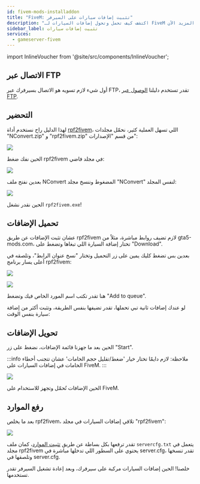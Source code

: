 ```yaml
---
id: fivem-mods-installaddon
title: "FiveM: تثبيت إضافات سيارات على السيرفر"
description: "اكتشف كيف تحمل وتحول إضافات السيارات لـ FiveM بسهولة لتعزيز تجربتك في اللعبة مع دليل خطوة بخطوة → تعلّم المزيد الآن"
sidebar_label: تثبيت إضافات سيارات
services:
  - gameserver-fivem
---
```


import InlineVoucher from '@site/src/components/InlineVoucher';

<InlineVoucher />

## الاتصال عبر FTP

أول شيء لازم تسويه هو الاتصال بسيرفرك عبر FTP، تقدر تستخدم دليلنا [الوصول عبر FTP](gameserver-ftpaccess.md).

## التحضير

لهذا الدليل راح نستخدم أداة [rpf2fivem](https://github.com/Avenze/rpf2fivem-repository/releases/latest)، اللي تسهل العملية كثير، نحمّل مجلدات "NConvert.zip" و "rpf2fivem.zip" من قسم "الإصدارات":

![](https://screensaver01.zap-hosting.com/index.php/s/7o2JCm3SdMz5Gga/preview)

الحين نفك ضغط rpf2fivem في مجلد فاضي:

![](https://screensaver01.zap-hosting.com/index.php/s/czBs5E82SpPa2Px/preview)

بعدين نفتح ملف NConvert المضغوط وننسخ مجلد "NConvert" لنفس المجلد:

![](https://screensaver01.zap-hosting.com/index.php/s/8qNGTCMLjgZNTbK/preview)

الحين نقدر نشغل `rpf2fivem.exe`!


## تحميل الإضافات

عشان تثبت الإضافات عن طريق rpf2fivem لازم تضيف روابط مباشرة، مثلاً من gta5-mods.com، تختار إضافة السيارة اللي تبغاها وتضغط على "Download".

بعدين بس تضغط كليك يمين على زر التحميل وتختار "نسخ عنوان الرابط"، وتلصقه في أعلى يسار برنامج rpf2fivem:

![](https://screensaver01.zap-hosting.com/index.php/s/T6ksM4qmfodiy8s/preview)

![](https://screensaver01.zap-hosting.com/index.php/s/cdNmSztB69TN74T/preview)

هنا تقدر تكتب اسم المورد الخاص فيك وتضغط "Add to queue".

لو عندك إضافات ثانية تبي تحملها، تقدر تضيفها بنفس الطريقة، وتثبت أكثر من إضافة سيارة بنفس الوقت:

## تحويل الإضافات

الحين بعد ما جهزنا قائمة الإضافات، نضغط على زر "Start".

:::info
ملاحظة: لازم دايمًا تختار خيار 'ضغط/تقليل حجم الخامات' عشان تتجنب أخطاء الخامات في إضافات السيارات على FiveM.
:::

![](https://screensaver01.zap-hosting.com/index.php/s/BrFZWJkMaryLrzg/preview)

الحين الإضافات تُحمّل وتجهز للاستخدام على FiveM.

## رفع الموارد

بعد ما يخلص rpf2fivem، تلاقي إضافات السيارات في مجلد "rpf2fivem":

![](https://screensaver01.zap-hosting.com/index.php/s/yPCK5nwFa9Xscif/preview)

تقدر ترفعها بكل بساطة عن طريق [تثبيت الموارد](fivem-installresources.md)، كمان ملف `servercfg.txt` يتعمل في مجلد rpf2fivem يحتوي على السطور اللي تدخلها مباشرة في server.cfg، تقدر تنسخها وتلصقها في server.cfg.

خلصنا! الحين إضافات السيارات مركبة على سيرفرك، وبعد إعادة تشغيل السيرفر تقدر تستخدمها.

<InlineVoucher />